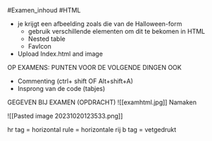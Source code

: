 #Examen_inhoud #HTML 
- je krijgt een afbeelding zoals die van de Halloween-form
	- gebruik verschillende elementen om dit te bekomen in HTML
	- Nested table
	- FavIcon
- Upload Index.html and image

OP EXAMENS: PUNTEN VOOR DE VOLGENDE DINGEN OOK
- Commenting (ctrl+ shift OF Alt+shift+A)
- Insprong van de code (tabjes)

GEGEVEN BIJ EXAMEN (OPDRACHT)
![[examhtml.jpg]]
Namaken

![[Pasted image 20231020123533.png]]

hr tag = horizontal rule = horizontale rij
b tag = vetgedrukt
